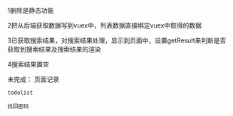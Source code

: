 1删除是静态功能

2把从后端获取数据写到vuex中，列表数据直接绑定vuex中取得的数据

3已获取搜索结果，对搜索结果处理，显示到页面中，设置getResult来判断是否获取到搜索结果及搜索结果的渲染

4搜索结果置空



未完成：
    页面记录
    
    todolist

    找回密码